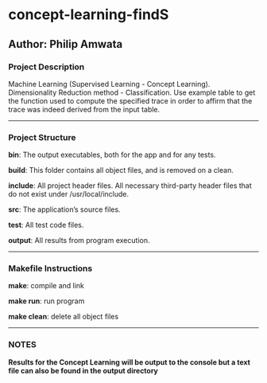 # concept-learning-findS

## Author: Philip Amwata

### Project Description

Machine Learning (Supervised Learning - Concept Learning).
Dimensionality Reduction method - Classification.
Use example table to get the function used to compute
the specified trace in order to affirm that the trace
was indeed derived from the input table.

---

### Project Structure

**bin**: The output executables, both for the app and for any tests.

**build**: This folder contains all object files, and is removed on a clean.

**include**: All project header files. All necessary third-party header files that do not exist under /usr/local/include.

**src**: The application’s source files.

**test**: All test code files.

**output**: All results from program execution.

---

### Makefile Instructions

**make**: compile and link

**make run**: run program

**make clean**: delete all object files

---

### NOTES

**Results for the Concept Learning will be output to the console but a text file can also be found in the output directory**
